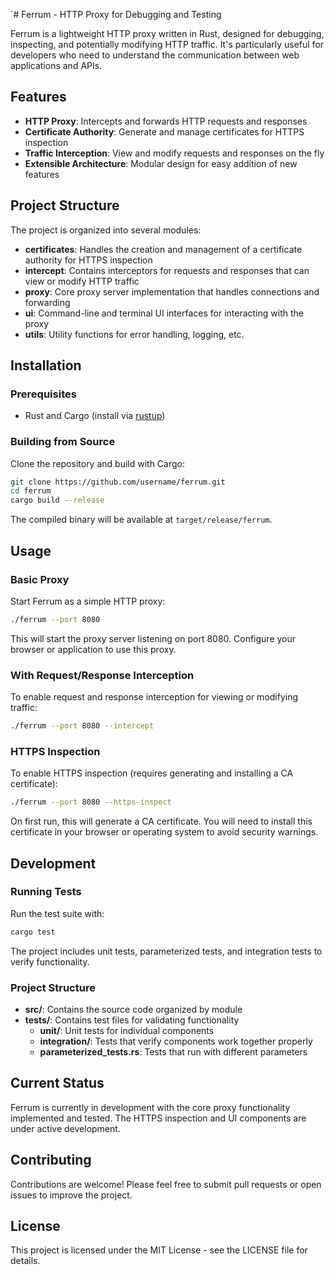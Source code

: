 `# Ferrum - HTTP Proxy for Debugging and Testing

Ferrum is a lightweight HTTP proxy written in Rust, designed for debugging, inspecting, and potentially modifying HTTP traffic. It's particularly useful for developers who need to understand the communication between web applications and APIs.

## Features

- **HTTP Proxy**: Intercepts and forwards HTTP requests and responses
- **Certificate Authority**: Generate and manage certificates for HTTPS inspection
- **Traffic Interception**: View and modify requests and responses on the fly
- **Extensible Architecture**: Modular design for easy addition of new features

## Project Structure

The project is organized into several modules:

- **certificates**: Handles the creation and management of a certificate authority for HTTPS inspection
- **intercept**: Contains interceptors for requests and responses that can view or modify HTTP traffic
- **proxy**: Core proxy server implementation that handles connections and forwarding
- **ui**: Command-line and terminal UI interfaces for interacting with the proxy
- **utils**: Utility functions for error handling, logging, etc.

## Installation

### Prerequisites

- Rust and Cargo (install via [rustup](https://rustup.rs/))

### Building from Source

Clone the repository and build with Cargo:

```bash
git clone https://github.com/username/ferrum.git
cd ferrum
cargo build --release
```

The compiled binary will be available at `target/release/ferrum`.

## Usage

### Basic Proxy

Start Ferrum as a simple HTTP proxy:

```bash
./ferrum --port 8080
```

This will start the proxy server listening on port 8080. Configure your browser or application to use this proxy.

### With Request/Response Interception

To enable request and response interception for viewing or modifying traffic:

```bash
./ferrum --port 8080 --intercept
```

### HTTPS Inspection

To enable HTTPS inspection (requires generating and installing a CA certificate):

```bash
./ferrum --port 8080 --https-inspect
```

On first run, this will generate a CA certificate. You will need to install this certificate in your browser or operating system to avoid security warnings.

## Development

### Running Tests

Run the test suite with:

```bash
cargo test
```

The project includes unit tests, parameterized tests, and integration tests to verify functionality.

### Project Structure

- **src/**: Contains the source code organized by module
- **tests/**: Contains test files for validating functionality
  - **unit/**: Unit tests for individual components
  - **integration/**: Tests that verify components work together properly
  - **parameterized_tests.rs**: Tests that run with different parameters

## Current Status

Ferrum is currently in development with the core proxy functionality implemented and tested. The HTTPS inspection and UI components are under active development.

## Contributing

Contributions are welcome! Please feel free to submit pull requests or open issues to improve the project.

## License

This project is licensed under the MIT License - see the LICENSE file for details.
